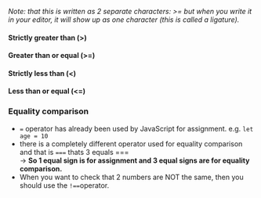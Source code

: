 *Note: that this is written as 2 separate characters: >= but when you write it in your editor, it will show up as one character (this is called a ligature).*

#### Strictly greater than (>)
#### Greater than or equal (>=)
#### Strictly less than (<)
#### Less than or equal (<=)

### Equality comparison
- ```=``` operator has already been used by JavaScript for assignment. e.g. ```let age = 10```    
- there is a completely different operator used for equality comparison and that is ```===``` thats 3 equals ===        
-> **So 1 equal sign is for assignment and 3 equal signs are for equality comparison.**     
- When you want to check that 2 numbers are NOT the same, then you should use the ```!==```operator.    
